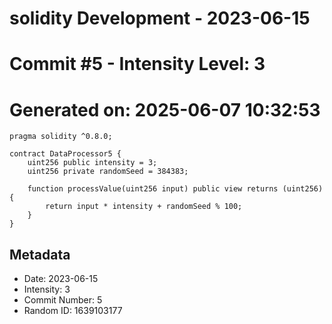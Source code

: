 ﻿# solidity Development - 2023-06-15
# Commit #5 - Intensity Level: 3
# Generated on: 2025-06-07 10:32:53
```solidity
pragma solidity ^0.8.0;

contract DataProcessor5 {
    uint256 public intensity = 3;
    uint256 private randomSeed = 384383;

    function processValue(uint256 input) public view returns (uint256) {
        return input * intensity + randomSeed % 100;
    }
}
```
## Metadata
- Date: 2023-06-15
- Intensity: 3
- Commit Number: 5
- Random ID: 1639103177
